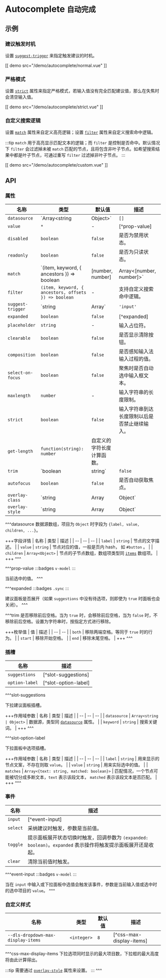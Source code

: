 # Autocomplete <small>自动完成</small>

## 示例

### 建议触发时机

设置 [`suggest-trigger`](#props-suggest-trigger) 来指定触发建议的时机。

[[ demo src="/demo/autocomplete/normal.vue" ]]

### 严格模式

设置 [`strict`](#props-strict) 属性来指定严格模式，若输入值没有完全匹配建议值，那么在失焦时会清空输入值。

[[ demo src="/demo/autocomplete/strict.vue" ]]

### 自定义搜索逻辑

设置 [`match`](#props-match) 属性来自定义高亮逻辑；设置 [`filter`](#props-filter) 属性来自定义搜索命中逻辑。

:::tip
`match` 用于高亮显示匹配文本的逻辑；而 `filter` 是控制是否命中。默认情况下 `filter` 会过滤掉未被 `match` 匹配的节点，且将包含非叶子节点。如希望搜索结果中都是叶子节点，可通过重写 `filter` 过滤掉非叶子节点。
:::

[[ demo src="/demo/autocomplete/custom.vue" ]]

## API

### 属性

| 名称 | 类型 | 默认值 | 描述 |
| -- | -- | -- | -- |
| ``datasource`` | `Array<string | Object>` | `[]` | [^datasource] |
| ``value`` | `*` | - | [^prop-value] |
| ``disabled`` | `boolean` | `false` | 是否为禁用状态。 |
| ``readonly`` | `boolean` | `false` | 是否为只读状态。 |
| ``match`` | `(item, keyword, { ancestors }) => boolean | [number, number] | Array<[number, number]>` | - | 支持自定义高亮逻辑，默认进行大小写不敏感的子串匹配。 |
| ``filter`` | `(item, keyword, { ancestors, offsets }) => boolean` | - | 支持自定义搜索命中逻辑。 |
| ``suggest-trigger`` | `string | Array<string>` | `'input'` | 触发建议下拉面板的时机，可用值有：`'input'`、`'focus'`。 |
| ``expanded`` | `boolean` | `false` | [^expanded] |
| ``placeholder`` | `string` | - | 输入占位符。 |
| ``clearable`` | `boolean` | `false` | 是否显示清除按钮。 |
| ``composition`` | `boolean` | `false` | 是否感知输入法输入过程的值。 |
| ``select-on-focus`` | `boolean` | `false` | 聚焦时是否自动选中输入框文本。 |
| ``maxlength`` | `number` | - | 输入字符串的长度限制。 |
| ``strict`` | `boolean` | `false` | 输入字符串到达长度限制以后是否禁止继续输入。 |
| ``get-length`` | `function(string): number` | 自定义的字符长度计算函数。 |
| ``trim`` | `boolean | string` | `false` | [^trim] |
| ``autofocus`` | `boolean` | `false` | 是否自动获取焦点。 |
| ``overlay-class`` | `string | Array | Object` | - | 参考 [`Overlay`](./overlay) 组件的 [`overlay-class`](./overlay#props-overlay-class) 属性。 |
| ``overlay-style`` | `string | Array | Object` | - | 参考 [`Overlay`](./overlay) 组件的 [`overlay-style`](./overlay#props-overlay-style) 属性。 |

^^^datasource
数据源数组，项目为 `Object` 时字段为 `{label, value, children, ...}`。

+++字段详情
| 名称 | 类型 | 描述 |
| -- | -- | -- |
| `label` | `string` | 节点的文字描述。 |
| `value` | `string` | 节点对应的值，一般是页内 hash， 如 `#button` 。 |
| `children` | `Array<Object>` | 节点的子节点数组，数组项类型同 [`items`](#props-items) 数组项。 |
+++
^^^

^^^prop-value
:::badges
`v-model`
:::

当前选中的值。
^^^

^^^expanded
:::badges
`.sync`
:::

建议面板是否展开（如果 `suggestions` 中没有待选项，则即使为 `true` 时面板也会关闭）。
^^^

^^^trim
是否移除前后空格。当为 `true` 时，会移除前后空格，当为 `false` 时，不移除前后空格。设置为字符串时，按指定方式进行移除。

+++枚举值
| 值 | 描述 |
| -- | -- |
| `both` | 移除两端空格。等同于 `true` 时的行为。 |
| `start` | 移除开始空格。 |
| `end` | 移除末尾空格。 |
+++
^^^

### 插槽

| 名称 | 描述 |
| -- | -- |
| ``suggestions`` | [^slot-suggestions] |
| ``option-label`` | [^slot-option-label] |

^^^slot-suggestions

下拉建议面板插槽。

+++作用域参数
| 名称 | 类型 | 描述 |
| -- | -- | -- |
| `datasource` | `Array<string | Object>` | 数据源，类型同 [`datasource`](#props-datasource) 属性。 |
| `keyword` | `string` | 搜索关键词。 |
+++
^^^

^^^slot-option-label

下拉面板中选项插槽。

+++作用域参数
| 名称 | 类型 | 描述 |
| -- | -- | -- |
| `label` | `string` | 用来显示的节点文案，不存在则取 `value`。 |
| `value` | `string` | 用来实际选中的值。 |
| `matches` | `Array<{text: string, matched: boolean}>` | 匹配情况，一个节点可能被切分成多断文本，`text` 表示该段文本， `matched` 表示该段文本是否匹配。 |
+++
^^^

### 事件

| 名称  | 描述 |
| -- | -- |
| ``input`` | [^event-input] |
| ``select`` | 采纳建议时触发，参数是当前值。 |
| ``toggle`` | 提示面板展开状态切换时触发，回调参数为 `(expanded: boolean)`。`expanded` 表示操作将触发提示面板展开还是收起。 |
| ``clear`` | 清除当前值时触发。 |

^^^event-input
:::badges
`v-model`
:::

当在 `input` 中输入或下拉面板中选值会触发该事件，参数是当前输入值或选中时的选中项目的 `value`。
^^^

### 自定义样式

| 名称 | 类型 | 默认值 | 描述 |
| -- | -- | -- | -- |
| ``--dls-dropdown-max-display-items`` | `<integer>` | `8` | [^css-max-display-items] |

^^^css-max-display-items
下拉选项同时显示的最大项目数，下拉框的最大高度将由此计算得出。

:::tip
需要通过 [`overlay-style`](#props-overlay-style) 属性来设置。
:::
^^^
